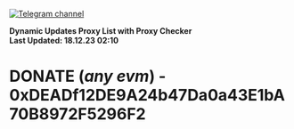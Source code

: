 [![Telegram channel](https://img.shields.io/endpoint?url=https://runkit.io/damiankrawczyk/telegram-badge/branches/master?url=https://t.me/n4z4v0d)](https://t.me/n4z4v0d) 

**Dynamic Updates Proxy List with Proxy Checker**  
**Last Updated: 18.12.23 02:10**

# DONATE (_any evm_) - 0xDEADf12DE9A24b47Da0a43E1bA70B8972F5296F2

